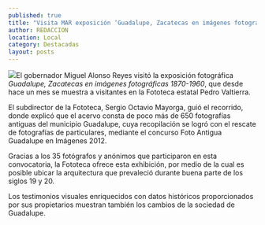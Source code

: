 ```yaml
---
published: true
title: "Visita MAR exposición ‘Guadalupe, Zacatecas en imágenes fotográficas 1870-1960’"
author: REDACCION
location: Local
category: Destacadas
layout: posts
---
```


![](http://i.imgur.com/6Hb4P5dm.jpg)El gobernador Miguel Alonso Reyes visitó la exposición fotográfica _Guadalupe, Zacatecas en imágenes fotográficas 1870-1960_, que desde hace un mes se muestra a visitantes en la Fototeca estatal Pedro Valtierra.

El subdirector de la Fototeca, Sergio Octavio Mayorga, guió el recorrido, donde explicó que el acervo consta de poco más de 650 fotografías antiguas del municipio Guadalupe, cuya recopilación se logró con el rescate de fotografías de particulares, mediante el concurso Foto Antigua Guadalupe en Imágenes 2012.

Gracias a los 35 fotógrafos y anónimos que participaron en esta convocatoria, la Fototeca ofrece esta exhibición, por medio de la cual es posible ubicar la arquitectura que prevaleció durante buena parte de los siglos 19 y 20.

Los testimonios visuales enriquecidos con datos históricos proporcionados por sus propietarios muestran también los cambios de la sociedad de Guadalupe.
